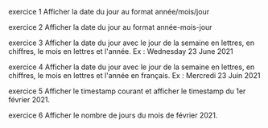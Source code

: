 exercice 1
Afficher la date du jour au format année/mois/jour

exercice 2
Afficher la date du jour au format année-mois-jour

exercice 3
Afficher la date du jour avec le jour de la semaine en lettres, en chiffres, le mois en lettres et l'année. Ex : Wednesday 23 June 2021

exercice 4
Afficher la date du jour avec le jour de la semaine en lettres, en chiffres, le mois en lettres et l'année en français. Ex : Mercredi 23 Juin 2021

exercice 5
Afficher le timestamp courant et afficher le timestamp du 1er février 2021.

exercice 6
Afficher le nombre de jours du mois de février 2021.
